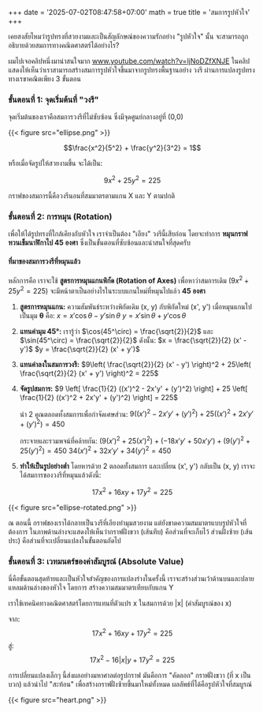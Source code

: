 +++
date = '2025-07-02T08:47:58+07:00'
math = true
title = 'สมการรูปหัวใจ'
+++

เคยสงสัยไหมว่ารูปทรงที่สวยงามและเป็นสัญลักษณ์ของความรักอย่าง "รูปหัวใจ" นั้น จะสามารถถูกอธิบายด้วยสมการทางคณิตศาสตร์ได้อย่างไร?

ผมไปเจอคลิปหนึ่งมาน่าสนใจมาก www.youtube.com/watch?v=ljNoDZfXNJE ในคลิปแสดงให้เห็นว่าเราสามารถสร้างสมการรูปหัวใจขึ้นมาจากรูปทรงพื้นฐานอย่าง วงรี ผ่านการแปลงรูปทรงทางเรขาคณิตเพียง 3 ขั้นตอน

### ขั้นตอนที่ 1: จุดเริ่มต้นที่ "วงรี"

จุดเริ่มต้นของเราคือสมการวงรีที่ไม่ซับซ้อน ซึ่งมีจุดศูนย์กลางอยู่ที่ (0,0)

{{< figure src="ellipse.png" >}}

$$\frac{x^2}{5^2} + \frac{y^2}{3^2} = 1$$

หรือเมื่อจัดรูปให้สวยงามขึ้น จะได้เป็น:

$$9x^2 + 25y^2 = 225$$

กราฟของสมการนี้คือวงรีนอนที่สมมาตรตามแกน X และ Y ตามปกติ

### ขั้นตอนที่ 2: การหมุน (Rotation)

เพื่อให้ได้รูปทรงที่ใกล้เคียงกับหัวใจ เราจำเป็นต้อง "เอียง" วงรีนี้เสียก่อน โดยจะทำการ **หมุนกราฟทวนเข็มนาฬิกาไป 45 องศา** ซึ่งเป็นขั้นตอนที่ซับซ้อนและน่าสนใจที่สุดครับ

#### ที่มาของสมการวงรีที่หมุนแล้ว

หลักการคือ เราจะใช้ **สูตรการหมุนแกนพิกัด (Rotation of Axes)** เพื่อหาว่าสมการเดิม ($9x^2 + 25y^2 = 225$) จะมีหน้าตาเป็นอย่างไรในระบบแกนใหม่ที่หมุนไปแล้ว **45 องศา**

1.  **สูตรการหมุนแกน:** ความสัมพันธ์ระหว่างพิกัดเดิม (x, y) กับพิกัดใหม่ (x', y') เมื่อหมุนแกนไปเป็นมุม **θ** คือ:
    $x = x' \cos\theta - y' \sin\theta$
    $y = x' \sin\theta + y' \cos\theta$

2.  **แทนค่ามุม 45°:** เรารู้ว่า $\cos(45^\circ) = \frac{\sqrt{2}}{2}$ และ $\sin(45^\circ) = \frac{\sqrt{2}}{2}$ ดังนั้น:
    $x = \frac{\sqrt{2}}{2} (x' - y')$
    $y = \frac{\sqrt{2}}{2} (x' + y')$

3.  **แทนค่าลงในสมการวงรี:**
    $9\left( \frac{\sqrt{2}}{2} (x' - y') \right)^2 + 25\left( \frac{\sqrt{2}}{2} (x' + y') \right)^2 = 225$

4.  **จัดรูปสมการ:**
    $9 \left[ \frac{1}{2} ((x')^2 - 2x'y' + (y')^2) \right] + 25 \left[ \frac{1}{2} ((x')^2 + 2x'y' + (y')^2) \right] = 225$

    นำ 2 คูณตลอดทั้งสมการเพื่อกำจัดเศษส่วน:
    $9((x')^2 - 2x'y' + (y')^2) + 25((x')^2 + 2x'y' + (y')^2) = 450$

    กระจายและรวมพจน์ที่คล้ายกัน:
    $(9(x')^2 + 25(x')^2) + (-18x'y' + 50x'y') + (9(y')^2 + 25(y')^2) = 450$
    $34(x')^2 + 32x'y' + 34(y')^2 = 450$

5.  **ทำให้เป็นรูปอย่างต่ำ** โดยหารด้วย 2 ตลอดทั้งสมการ และเปลี่ยน (x', y') กลับเป็น (x, y) เราจะได้สมการของวงรีที่หมุนแล้วดังนี้:

$$17x^2 + 16xy + 17y^2 = 225$$

{{< figure src="ellipse-rotated.png" >}}

ณ ตอนนี้ กราฟของเราได้กลายเป็นวงรีที่เอียงทำมุมสวยงาม แต่ยังขาดความสมมาตรแบบรูปหัวใจที่ต้องการ ในภาพด้านล่างจะแสดงให้เห็นว่ากราฟฝั่งขวา (เส้นทึบ) คือส่วนที่จะเก็บไว้ ส่วนฝั่งซ้าย (เส้นประ) คือส่วนที่จะเปลี่ยนแปลงในขั้นตอนถัดไป

### ขั้นตอนที่ 3: เวทมนตร์ของค่าสัมบูรณ์ (Absolute Value)

นี่คือขั้นตอนสุดท้ายและเป็นหัวใจสำคัญของการแปลงร่างในครั้งนี้ เราจะสร้างส่วนเว้าด้านบนและปลายแหลมด้านล่างของหัวใจ โดยการ สร้างความสมมาตรเทียบกับแกน Y

เราใช้เทคนิคทางคณิตศาสตร์โดยการแทนที่ตัวแปร x ในสมการด้วย |x| (ค่าสัมบูรณ์ของ x)

จาก: $$17x^2 + 16xy + 17y^2 = 225$$สู่:$$17x^2 - 16|x|y + 17y^2 = 225$$

การเปลี่ยนแปลงเล็กๆ นี้ส่งผลอย่างมหาศาลต่อรูปกราฟ มันคือการ "คัดลอก" กราฟฝั่งขวา (ที่ x เป็นบวก) แล้วนำไป "สะท้อน" เพื่อสร้างกราฟฝั่งซ้ายขึ้นมาใหม่ทั้งหมด ผลลัพธ์ที่ได้คือรูปหัวใจที่สมบูรณ์

{{< figure src="heart.png" >}}